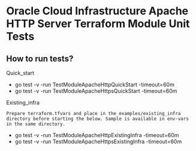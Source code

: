 # Oracle Cloud Infrastructure Apache HTTP Server Terraform Module Unit Tests

## How to run tests?
Quick_start 
 * go test -v -run TestModuleApacheHttpQuickStart -timeout=60m
 * go test -v -run TestModuleApacheHttpsQuickStart -timeout=60m
 
Existing_infra

	Prepare terraform.tfvars and place in the examples/existing_infra directory before starting the below. Sample is available in env-vars in the same directory.
 * go test -v -run TestModuleApacheHttpExistingInfra -timeout=60m
 * go test -v -run TestModuleApacheHttpsExistingInfra -timeout=60m



